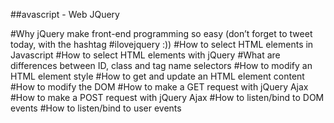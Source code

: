 ##avascript - Web JQuery

#Why jQuery make front-end programming so easy (don’t forget to tweet today, with the hashtag #ilovejquery :))
#How to select HTML elements in Javascript
#How to select HTML elements with jQuery
#What are differences between ID, class and tag name selectors
#How to modify an HTML element style
#How to get and update an HTML element content
#How to modify the DOM
#How to make a GET request with jQuery Ajax
#How to make a POST request with jQuery Ajax
#How to listen/bind to DOM events
#How to listen/bind to user events
